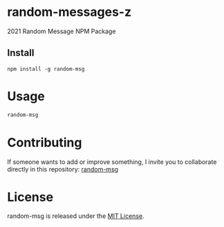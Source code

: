 # random-messages-z

2021 Random Message NPM Package

## Install

```npm
npm install -g random-msg
```

# Usage

```bash
random-msg
```

# Contributing
If someone wants to add or improve something, I invite you to collaborate directly in this repository: [random-msg](https://github.com/JorgeZubieta/random-messages)

# License
random-msg is released under the [MIT License](https://opensource.org/licenses/MIT).
